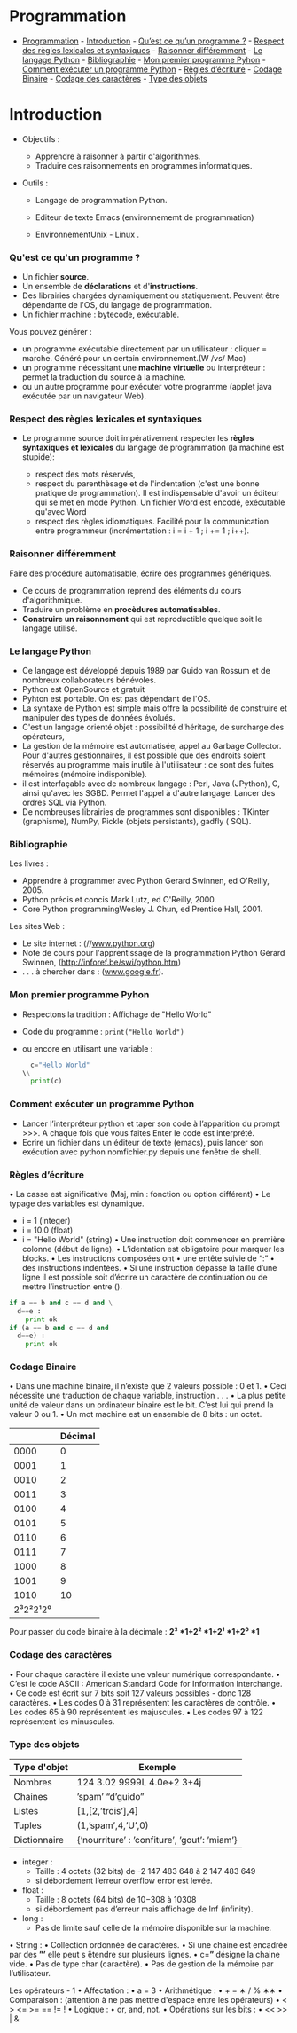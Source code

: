 # Programmation

- [Programmation](#programmation)
		- [Introduction](#introduction)
		- [Qu’est ce qu’un programme ?](#quest-ce-quun-programme-)
		- [Respect des règles lexicales et syntaxiques](#respect-des-rgles-lexicales-et-syntaxiques)
		- [Raisonner différemment](#raisonner-diffremment)
		- [Le langage Python](#le-langage-python)
		- [Bibliographie](#bibliographie)
		- [Mon premier programme Pyhon](#mon-premier-programme-pyhon)
		- [Comment exécuter un programme Python](#comment-excuter-un-programme-python)
		- [Règles d’écriture](#rgles-dcriture)
		- [Codage Binaire](#codage-binaire)
		- [Codage des caractères](#codage-des-caractres)
		- [Type des objets](#type-des-objets)
# Introduction

- Objectifs :

  - Apprendre à raisonner à partir d'algorithmes.
  - Traduire ces raisonnements en programmes informatiques.

- Outils :

  - Langage de programmation Python.
  - Editeur de texte Emacs (environnememt de programmation)

  - EnvironnementUnix - Linux .

### Qu'est ce qu'un programme ?

- Un fichier **source**.
- Un ensemble de **déclarations** et d'**instructions**.
- Des librairies chargées dynamiquement ou statiquement. Peuvent être dépendante de l'OS, du langage de programmation.
- Un fichier machine : bytecode, exécutable.

Vous pouvez générer :

- un programme exécutable directement par un utilisateur : cliquer = marche. Généré pour un certain environnement.(W /vs/ Mac)
- un programme nécessitant une **machine virtuelle** ou interpréteur : permet la traduction du source à la machine.
- ou un autre programme pour exécuter votre programme (applet java exécutée par un navigateur Web).

### Respect des règles lexicales et syntaxiques

- Le programme source doit impérativement respecter les **règles syntaxiques et lexicales** du langage de programmation (la machine est stupide):

  - respect des mots réservés,
  - respect du parenthèsage et de l'indentation (c'est une bonne pratique de programmation). Il est indispensable d'avoir un éditeur qui se met en mode Python. Un fichier Word est encodé, exécutable qu'avec Word
  - respect des règles idiomatiques. Facilité pour la communication entre programmeur (incrémentation : i = i + 1 ; i += 1 ; i++).


### Raisonner différemment

Faire des procédure automatisable, écrire des programmes génériques.

- Ce cours de programmation reprend des éléments du cours d'algorithmique.
- Traduire un problème en **procèdures automatisables**.
- **Construire un raisonnement** qui est reproductible quelque soit le langage utilisé.

### Le langage Python

- Ce langage est développé depuis 1989 par Guido van Rossum et de nombreux collaborateurs bénévoles.
- Python est OpenSource et gratuit
- Pyhton est portable. On est pas dépendant de l'OS.
- La syntaxe de Python est simple mais offre la possibilité de construire et manipuler des types de données évolués.
- C'est un langage orienté objet : possibilité d'héritage, de surcharge des opérateurs,
- La gestion de la mémoire est automatisée, appel au Garbage Collector. Pour d'autres gestionnaires, il est possible que des endroits soient réservés au programme mais inutile à l'utilisateur : ce sont des fuites mémoires (mémoire indisponible).
- il est interfaçable avec de nombreux langage : Perl, Java (JPython), C, ainsi qu'avec les SGBD. Permet l'appel à d'autre langage. Lancer des ordres SQL via Python.
- De nombreuses librairies de programmes sont disponibles : TKinter (graphisme), NumPy, Pickle (objets persistants), gadfly ( SQL).

### Bibliographie

Les livres :

- Apprendre à programmer avec Python Gerard Swinnen, ed O'Reilly, 2005.
- Python précis et concis Mark Lutz, ed O'Reilly, 2000.
- Core Python programmingWesley J. Chun, ed Prentice Hall, 2001.

Les sites Web :

- Le site internet : (//www.python.org)
- Note de cours pour l'apprentissage de la programmation Python Gérard Swinnen, (<http://inforef.be/swi/python.htm>)
- . . . à chercher dans : (www.google.fr).

### Mon premier programme Pyhon

- Respectons la tradition : Affichage de "Hello World"
- Code du programme : `print("Hello World")`
- ou encore en utilisant une variable :

  ```python
    c="Hello World"
  \\
    print(c)
  ```
### Comment exécuter un programme Python
+ Lancer l’interpréteur python et taper son code à l’apparition du prompt >>>. A chaque fois que vous faites Enter le code est interprété.
+ Ecrire un fichier dans un éditeur de texte (emacs), puis lancer son exécution avec python nomfichier.py depuis une fenêtre de shell.

### Règles d’écriture
• La casse est significative (Maj, min : fonction ou option différent)
• Le typage des variables est dynamique.
  + i = 1 (integer)
  + i = 10.0 (float)
  + i = "Hello World" (string)
• Une instruction doit commencer en première colonne (début de ligne).
• L’identation est obligatoire pour marquer les blocks.
• Les instructions composées ont
• une entête suivie de “:”
• des instructions indentées.
• Si une instruction dépasse la taille d’une ligne il est possible soit d’écrire un caractère de continuation ou de mettre l’instruction entre ().

```py
if a == b and c == d and \
  d==e :
    print ok
if (a == b and c == d and
  d==e) :
    print ok
```
### Codage Binaire
• Dans une machine binaire, il n’existe que 2 valeurs possible : 0 et 1.
• Ceci nécessite une traduction de chaque variable, instruction . . .
• La plus petite unité de valeur dans un ordinateur binaire est le bit. C’est lui qui prend la valeur 0 ou 1.
• Un mot machine est un ensemble de 8 bits : un octet.

|          | Décimal |
| -------- | ------- |
| 0000     | 0       |
| 0001     | 1       |
| 0010     | 2       |
| 0011     | 3       |
| 0100     | 4       |
| 0101     | 5       |
| 0110     | 6       |
| 0111     | 7       |
| 1000     | 8       |
| 1001     | 9       |
| 1010     | 10      |
| 2³2²2¹2⁰ |         |

 Pour passer du code binaire à la décimale : **2³ \*1+2² \*1+2¹ \*1+2⁰ \*1**

### Codage des caractères
• Pour chaque caractère il existe une valeur numérique correspondante.
• C’est le code ASCII : American Standard Code for Information Interchange.
• Ce code est écrit sur 7 bits soit 127 valeurs possibles - donc 128 caractères.
• Les codes 0 à 31 représentent les caractères de contrôle.
• Les codes 65 à 90 représentent les majuscules.
• Les codes 97 à 122 représentent les minuscules.

### Type des objets

| Type d'objet | Exemple                                      |
| ------------ | -------------------------------------------- |
| Nombres      | 124 3.02 9999L 4.0e+2 3+4j                   |
| Chaines      | ’spam’ “d’guido”                             |
| Listes       | [1,[2,’trois’],4]                            |
| Tuples       | (1,’spam’,4,’U’,0)                           |
| Dictionnaire | {’nourriture’ : ’confiture’, ’gout’: ’miam’} |


+ integer :
  + Taille : 4 octets (32 bits) de -2 147 483 648 à 2 147 483 649
  + si débordement l’erreur overflow error est levée.
+ float :
  + Taille : 8 octets (64 bits) de 10−308 à 10308
  + si débordement pas d’erreur mais affichage de Inf (infinity).
+ long :
  + Pas de limite sauf celle de la mémoire disponible sur la machine.

• String :
  • Collection ordonnée de caractères.
  • Si une chaine est encadrée par des **”’** elle peut s ́étendre sur plusieurs lignes.
  • c=**”** désigne la chaine vide.
  • Pas de type char (caractère).
  • Pas de gestion de la mémoire par l’utilisateur.

Les opérateurs - 1
  • Affectation :
    • a = 3
  • Arithmétique :
    • + − ∗ / % ∗∗
  • Comparaison : (attention à ne pas mettre d'espace entre les opérateurs)
    • < > <= >= == != !
  • Logique :
    • or, and, not.
  • Opérations sur les bits :
    • << >> | &
